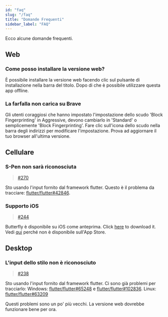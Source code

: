 ```yaml
---
id: "faq"
slug: "/faq"
title: "Domande Frequenti"
sidebar_label: "FAQ"
---
```


Ecco alcune domande frequenti.

## Web

### Come posso installare la versione web?

È possibile installare la versione web facendo clic sul pulsante di installazione nella barra del titolo. Dopo di che è possibile utilizzare questa app offline.

### La farfalla non carica su Brave

Gli utenti coraggiosi che hanno impostato l'impostazione dello scudo 'Block Fingerprinting' in Aggressive, devono cambiarlo in 'Standard' o semplicemente 'Block Fingerprinting'. Fare clic sull'icona dello scudo nella barra degli indirizzi per modificare l'impostazione. Prova ad aggiornare il tuo browser all'ultima versione.

## Cellulare

### S-Pen non sarà riconosciuta

> [#270](https://github.com/LinwoodDev/Butterfly/issues/270)

Sto usando l'input fornito dal framework flutter. Questo è il problema da tracciare: [flutter/flutter#42846](https://github.com/flutter/flutter/issues/42846).

### Supporto iOS

> [#244](https://github.com/LinwoodDev/Butterfly/issues/244)

Butterfly è disponibile su iOS come anteprima. Click [here](https://butterfly.linwood.dev/downloads/ios) to download it. Vedi [qui](https://github.com/LinwoodDev/Butterfly/issues/244#issuecomment-1935460878) perché non è disponibile sull'App Store.

## Desktop

### L'input dello stilo non è riconosciuto

> [#238](https://github.com/LinwoodDev/Butterfly/issues/238)

Sto usando l'input fornito dal framework flutter. Ci sono già problemi per tracciarlo: Windows: [flutter/flutter#65248](https://github.com/flutter/flutter/issues/65248) e [flutter/flutter#102836](https://github.com/flutter/flutter/issues/102836). Linux: [flutter/flutter#63209](https://github.com/flutter/flutter/issues/63209)

Questi problemi sono un po' più vecchi. La versione web dovrebbe funzionare bene per ora.
